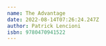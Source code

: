 ```yaml
---
name: The Advantage
date: 2022-08-14T07:26:24.247Z
author: Patrick Lencioni
isbn: 9780470941522
---
```

